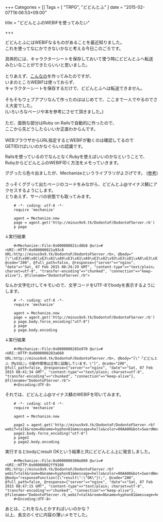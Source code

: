 +++
Categories = []
Tags = [ "TRPG", "どどんとふ" ]
date = "2015-02-07T16:06:53+09:00"

title = "どどんとふのWEBIFを使ってみたい"

+++

どどんとふにはWEBIFなるものがあることを最近知りました。<br>
これを使ってなにかできないかなと考える今日このごろです。

<!--more-->

具体的には、キャラクターシートを保存しておいて使う時にどどんとふへ転送<br>
みたいなことができたらいいと思いました。<br>
<br>
とりあえず、<a href="https://en-taku.herokuapp.com/">こんなの</a>を作ってみたのですが、<br>
いまのところWEBIFは使っておらず、<br>
キャラクターシートを保存するだけで、どどんとふへは転送できません。<br>
<br>
そもそもウェブアプリなんて作ったのははじめてで、ここまで一人でやるのでさえ大変でした。<br>
(いろいろなページや本を参考にさせて頂きました。)<br>
<br>
ただ、面倒な部分はRuby on Railsで自動的に作ったので、<br>
ここから先どうしたらいいか正直わからんです。<br>
<br>
WEBブラウザからURL指定するとWEBIFが動くのは確認してるので<br>
GET叩けばいいのかなぐらいの認識です。<br>

Railsを使っているのでなんとなくRubyを使えばいいのかなということで、<br>
RubyからどどんとふのWEBIF叩く方法をメモっていきます。

ググったら色々出ましたが、Mechanizeというライブラリがよさげです。
(<a href="http://blog.scimpr.com/2014/03/06/ruby%E3%81%A7web%E3%82%92%E6%93%8D%E4%BD%9C%E3%81%A7%E3%81%8D%E3%82%8Bmechanize%E3%81%AE%E5%88%A9%E7%94%A8%E4%BE%8B%E3%82%92%E9%9B%86%E3%82%81%E3%81%A6%E3%81%BF%E3%81%9F/">参考</a>)<br>
<br>
さっそくググって出たページのコードをみながら、どどんとふ@マイナス鯖にアクセスするようにします。<br>
とりあえず、サーバの状態でも取ってみます。

        # -*- coding: utf-8 -*-
        require 'mechanize'

        agent = Mechanize.new
        page = agent.get('http://minus9x9.tk/DodontoF/DodontoFServer.rb')
        p page

↓実行結果

        #<Mechanize::File:0x000000021cd8b8 @uri=#<URI::HTTP:0x000000021a93c8 URL:http://minus9x9.tk/DodontoF/DodontoFServer.rb>, @body="[\"\xE3\x80\x8C\xE3\x81\xA9\xE3\x81\xA9\xE3\x82\x93\xE3\x81\xA8\xE3\x81\xB5\xEF\xBC\x88MySQL\xEF\xBC\x89\xE3\x80\x8D\xE3\x81\xAE\xE5\x8B\x95\xE4\xBD\x9C\xE7\x92\xB0\xE5\xA2\x83\xE3\x81\xAF\xE6\xAD\xA3\xE5\xB8\xB8\xE3\x81\xAB\xE8\xB5\xB7\xE5\x8B\x95\xE3\x81\x97\xE3\x81\xA6\xE3\x81\x84\xE3\x81\xBE\xE3\x81\x99\xE3\x80\x82\"]", @code="200", @full_path=false, @response={"server"=>"nginx", "date"=>"Sat, 07 Feb 2015 08:26:29 GMT", "content-type"=>"text/plain; charset=utf-8", "transfer-encoding"=>"chunked", "connection"=>"keep-alive"}, @filename="DodontoFServer.rb">

なんか文字化けしてキモいので、文字コードをUTF-8でbodyを表示するようにします。

        # -*- coding: utf-8 -*-
        require 'mechanize'

        agent = Mechanize.new
        page = agent.get('http://minus9x9.tk/DodontoF/DodontoFServer.rb')
        p page.body.force_encoding("utf-8")
        p page
        p page.body.encoding

↓実行結果

        #<Mechanize::File:0x0000000285e970 @uri=#<URI::HTTP:0x0000000283a660 URL:http://minus9x9.tk/DodontoF/DodontoFServer.rb>, @body="[\"「どどんとふ（MySQL）」の動作環境は正常に起動しています。\"]", @code="200", @full_path=false, @response={"server"=>"nginx", "date"=>"Sat, 07 Feb 2015 08:41:34 GMT", "content-type"=>"text/plain; charset=utf-8", "transfer-encoding"=>"chunked", "connection"=>"keep-alive"}, @filename="DodontoFServer.rb">
        #<Encoding:UTF-8>

それでは、どどんとふ@マイナス鯖のWEBIFを叩いてみます。

        # -*- coding: utf-8 -*-
        require 'mechanize'

        agent = Mechanize.new

        page2 = agent.get('http://minus9x9.tk/DodontoF/DodontoFServer.rb?webif=talk&room=0&name=hyphon81&message=hello&color=00AA00&bot=SwordWorld&callback=responseFunction')
        page2.body.force_encoding("utf-8")
        p page2
        p page2.body.encoding

実行するとbodyにresult OKという結果と共にどどんとふ上に発言しました。

        #<Mechanize::File:0x0000000300e800 @uri=#<URI::HTTP:0x00000002ff9108 URL:http://minus9x9.tk/DodontoF/DodontoFServer.rb?webif=talk&room=0&name=hyphon81&message=hello&color=00AA00&bot=SwordWorld&callback=responseFunction>, @body="responseFunction({\"result\":\"OK\"});", @code="200", @full_path=false, @response={"server"=>"nginx", "date"=>"Sat, 07 Feb 2015 08:47:15 GMT", "content-type"=>"text/plain; charset=utf-8", "transfer-encoding"=>"chunked", "connection"=>"keep-alive"}, @filename="DodontoFServer.rb_webif=talk&room=0&name=hyphon81&message=hello&color=00AA00&bot=SwordWorld&callback=responseFunction">
        #<Encoding:UTF-8>

あとは、これをなんとかすればいいのかな？<br>
以上、長文のくせに内容の薄いメモでした。
